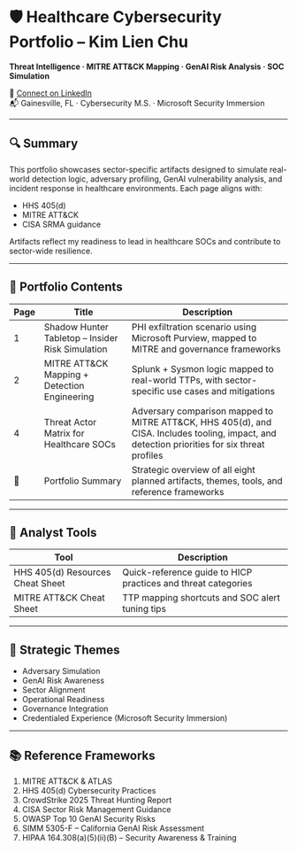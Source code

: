 # 🛡️ Healthcare Cybersecurity Portfolio – Kim Lien Chu  
**Threat Intelligence · MITRE ATT&CK Mapping · GenAI Risk Analysis · SOC Simulation**

🔗 [Connect on LinkedIn](https://www.linkedin.com/in/kim-lien-chu-72924942/)  
📬 Gainesville, FL · Cybersecurity M.S. · Microsoft Security Immersion  

---

## 🔍 Summary  
This portfolio showcases sector-specific artifacts designed to simulate real-world detection logic, adversary profiling, GenAI vulnerability analysis, and incident response in healthcare environments. Each page aligns with:

- HHS 405(d)  
- MITRE ATT&CK  
- CISA SRMA guidance  

Artifacts reflect my readiness to lead in healthcare SOCs and contribute to sector-wide resilience.

---

## 📁 Portfolio Contents

| Page | Title | Description |
|------|-------|-------------|
| 1️ | Shadow Hunter Tabletop – Insider Risk Simulation | PHI exfiltration scenario using Microsoft Purview, mapped to MITRE and governance frameworks |
| 2️ | MITRE ATT&CK Mapping + Detection Engineering | Splunk + Sysmon logic mapped to real-world TTPs, with sector-specific use cases and mitigations |
| 4 | Threat Actor Matrix for Healthcare SOCs | Adversary comparison mapped to MITRE ATT&CK, HHS 405(d), and CISA. Includes tooling, impact, and detection priorities for six threat profiles |
| 📄 | Portfolio Summary | Strategic overview of all eight planned artifacts, themes, tools, and reference frameworks |

---

## 🧰 Analyst Tools

| Tool | Description |
|------|-------------|
| HHS 405(d) Resources Cheat Sheet | Quick-reference guide to HICP practices and threat categories |
| MITRE ATT&CK Cheat Sheet | TTP mapping shortcuts and SOC alert tuning tips |

---

## 🎯 Strategic Themes

- Adversary Simulation  
- GenAI Risk Awareness  
- Sector Alignment  
- Operational Readiness  
- Governance Integration  
- Credentialed Experience (Microsoft Security Immersion)

---

## 📚 Reference Frameworks

1. MITRE ATT&CK & ATLAS  
2. HHS 405(d) Cybersecurity Practices  
3. CrowdStrike 2025 Threat Hunting Report  
4. CISA Sector Risk Management Guidance  
5. OWASP Top 10 GenAI Security Risks  
6. SIMM 5305-F – California GenAI Risk Assessment  
7. HIPAA 164.308(a)(5)(ii)(B) – Security Awareness & Training  